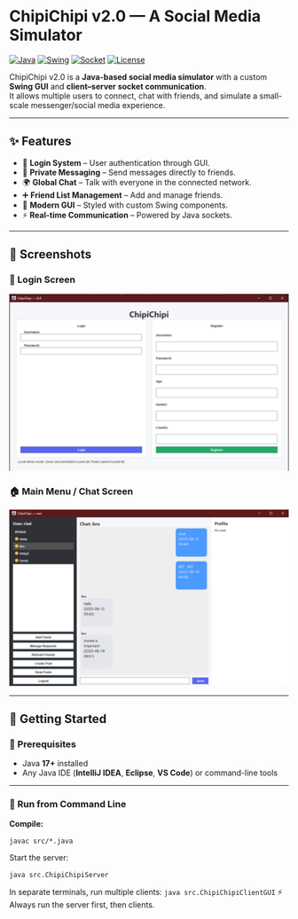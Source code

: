 # ChipiChipi v2.0 — A Social Media Simulator

[![Java](https://img.shields.io/badge/Java-17+-red)](https://www.oracle.com/java/)
[![Swing](https://img.shields.io/badge/GUI-Java%20Swing-blue)]()
[![Socket](https://img.shields.io/badge/Networking-Sockets-green)]()
[![License](https://img.shields.io/badge/License-MIT-yellow)](LICENSE)

ChipiChipi v2.0 is a **Java-based social media simulator** with a custom **Swing GUI** and **client–server socket communication**.  
It allows multiple users to connect, chat with friends, and simulate a small-scale messenger/social media experience.  

---

## ✨ Features
- 👥 **Login System** – User authentication through GUI.  
- 💬 **Private Messaging** – Send messages directly to friends.  
- 🌍 **Global Chat** – Talk with everyone in the connected network.  
- ➕ **Friend List Management** – Add and manage friends.  
- 🎨 **Modern GUI** – Styled with custom Swing components.  
- ⚡ **Real-time Communication** – Powered by Java sockets.  

---

## 📸 Screenshots  

### 🔑 Login Screen  
![Login](assets/login.png)  

### 🏠 Main Menu / Chat Screen  
![Main](assets/main.png)  

---

## 🚀 Getting Started

### 🔹 Prerequisites
- Java **17+** installed  
- Any Java IDE (**IntelliJ IDEA**, **Eclipse**, **VS Code**) or command-line tools  

---

### 🔹 Run from Command Line

**Compile:**
```
javac src/*.java
```
Start the server:
```
java src.ChipiChipiServer
```
In separate terminals, run multiple clients:
```java src.ChipiChipiClientGUI```
⚡ Always run the server first, then clients.
